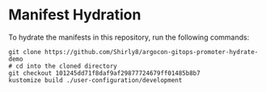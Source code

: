 # Manifest Hydration

To hydrate the manifests in this repository, run the following commands:

```shell
git clone https://github.com/Shirly8/argocon-gitops-promoter-hydrate-demo
# cd into the cloned directory
git checkout 101245dd71f8daf9af29877724679ff01485b8b7
kustomize build ./user-configuration/development
```
